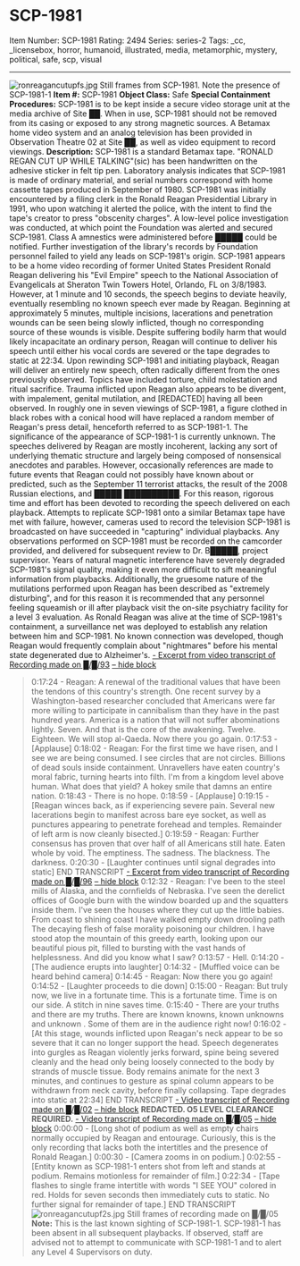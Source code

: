 # SCP-1981
Item Number: SCP-1981
Rating: 2494
Series: series-2
Tags: _cc, _licensebox, horror, humanoid, illustrated, media, metamorphic, mystery, political, safe, scp, visual

---

![ronreagancutupfs.jpg](https://scp-wiki.wdfiles.com/local--files/scp-1981/ronreagancutupfs.jpg)
Still frames from SCP-1981. Note the presence of SCP-1981-1
**Item #:** SCP-1981
**Object Class:** Safe
**Special Containment Procedures:** SCP-1981 is to be kept inside a secure video storage unit at the media archive of Site ██. When in use, SCP-1981 should not be removed from its casing or exposed to any strong magnetic sources. A Betamax home video system and an analog television has been provided in Observation Theatre 02 at Site ██, as well as video equipment to record viewings.
**Description:** SCP-1981 is a standard Betamax tape. "RONALD REGAN CUT UP WHILE TALKING"(sic) has been handwritten on the adhesive sticker in felt tip pen. Laboratory analysis indicates that SCP-1981 is made of ordinary material, and serial numbers correspond with home cassette tapes produced in September of 1980. SCP-1981 was initially encountered by a filing clerk in the Ronald Reagan Presidential Library in 1991, who upon watching it alerted the police, with the intent to find the tape's creator to press "obscenity charges". A low-level police investigation was conducted, at which point the Foundation was alerted and secured SCP-1981. Class A amnestics were administered before █████ could be notified. Further investigation of the library's records by Foundation personnel failed to yield any leads on SCP-1981's origin.
SCP-1981 appears to be a home video recording of former United States President Ronald Reagan delivering his "Evil Empire" speech to the National Association of Evangelicals at Sheraton Twin Towers Hotel, Orlando, FL on 3/8/1983. However, at 1 minute and 10 seconds, the speech begins to deviate heavily, eventually resembling no known speech ever made by Reagan. Beginning at approximately 5 minutes, multiple incisions, lacerations and penetration wounds can be seen being slowly inflicted, though no corresponding source of these wounds is visible. Despite suffering bodily harm that would likely incapacitate an ordinary person, Reagan will continue to deliver his speech until either his vocal cords are severed or the tape degrades to static at 22:34.
Upon rewinding SCP-1981 and initiating playback, Reagan will deliver an entirely new speech, often radically different from the ones previously observed. Topics have included torture, child molestation and ritual sacrifice. Trauma inflicted upon Reagan also appears to be divergent, with impalement, genital mutilation, and [REDACTED] having all been observed. In roughly one in seven viewings of SCP-1981, a figure clothed in black robes with a conical hood will have replaced a random member of Reagan's press detail, henceforth referred to as SCP-1981-1. The significance of the appearance of SCP-1981-1 is currently unknown.
The speeches delivered by Reagan are mostly incoherent, lacking any sort of underlying thematic structure and largely being composed of nonsensical anecdotes and parables. However, occasionally references are made to future events that Reagan could not possibly have known about or predicted, such as the September 11 terrorist attacks, the result of the 2008 Russian elections, and █████ ██████████. For this reason, rigorous time and effort has been devoted to recording the speech delivered on each playback. Attempts to replicate SCP-1981 onto a similar Betamax tape have met with failure, however, cameras used to record the television SCP-1981 is broadcasted on have succeeded in "capturing" individual playbacks. Any observations performed on SCP-1981 must be recorded on the camcorder provided, and delivered for subsequent review to Dr. B█████, project supervisor.
Years of natural magnetic interference have severely degraded SCP-1981's signal quality, making it even more difficult to sift meaningful information from playbacks. Additionally, the gruesome nature of the mutilations performed upon Reagan has been described as "extremely disturbing", and for this reason it is recommended that any personnel feeling squeamish or ill after playback visit the on-site psychiatry facility for a level 3 evaluation.
As Ronald Reagan was alive at the time of SCP-1981's containment, a surveillance net was deployed to establish any relation between him and SCP-1981. No known connection was developed, though Reagan would frequently complain about "nightmares" before his mental state degenerated due to Alzheimer's.
[\- Excerpt from video transcript of Recording made on █/█/93](javascript:;)
[– hide block](javascript:;)
> 0:17:24 - Reagan: A renewal of the traditional values that have been the tendons of this country's strength. One recent survey by a Washington-based researcher concluded that Americans were far more willing to participate in cannibalism than they have in the past hundred years. America is a nation that will not suffer abominations lightly. Seven. And that is the core of the awakening. Twelve. Eighteen. We will stop al-Qaeda. Now there you go again.
> 0:17:53 - [Applause]
> 0:18:02 - Reagan: For the first time we have risen, and I see we are being consumed. I see circles that are not circles. Billions of dead souls inside containment. Unravellers have eaten country's moral fabric, turning hearts into filth. I'm from a kingdom level above human. What does that yield? A hokey smile that damns an entire nation.
> 0:18:43 - There is no hope.
> 0:18:59 - [Applause]
> 0:19:15 - [Reagan winces back, as if experiencing severe pain. Several new lacerations begin to manifest across bare eye socket, as well as punctures appearing to penetrate forehead and temples. Remainder of left arm is now cleanly bisected.]
> 0:19:59 - Reagan: Further consensus has proven that over half of all Americans still hate. Eaten whole by void. The emptiness. The sadness. The blackness. The darkness. <laughter>
> 0:20:30 - [Laughter continues until signal degrades into static]
> END TRANSCRIPT
[\- Excerpt from video transcript of Recording made on █/█/96](javascript:;)
[– hide block](javascript:;)
> 0:12:32 - Reagan: I've been to the steel mills of Alaska, and the cornfields of Nebraska. I've seen the derelict offices of Google burn with the window boarded up and the squatters inside them. I've seen the houses where they cut up the little babies. From coast to shining coast I have walked empty down drooling path <indecipherable> The decaying flesh of false morality poisoning our children. I have stood atop the mountain of this greedy earth, looking upon our beautiful pious pit, filled to bursting with the vast hands of helplessness. And did you know what I saw?
> 0:13:57 - Hell.
> 0:14:20 - [The audience erupts into laughter]
> 0:14:32 - [Muffled voice can be heard behind camera]
> 0:14:45 - Reagan: Now there you go again!
> 0:14:52 - [Laughter proceeds to die down]
> 0:15:00 - Reagan: But truly now, we live in a fortunate time. This is a fortunate time. Time is on our side. <laughter> A stitch in nine saves time.
> 0:15:40 - There are your truths and there are my truths. There are known knowns, known unknowns and unknown <indecipherable>. Some of them are in the audience right now!
> 0:16:02 - [At this stage, wounds inflicted upon Reagan's neck appear to be so severe that it can no longer support the head. Speech degenerates into gurgles as Reagan violently jerks forward, spine being severed cleanly and the head only being loosely connected to the body by strands of muscle tissue. Body remains animate for the next 3 minutes, and continues to gesture as spinal column appears to be withdrawn from neck cavity, before finally collapsing. Tape degrades into static at 22:34]
> END TRANSCRIPT
[\- Video transcript of Recording made on █/█/02](javascript:;)
[– hide block](javascript:;)
> **REDACTED. O5 LEVEL CLEARANCE REQUIRED.**
[\- Video transcript of Recording made on █/█/05](javascript:;)
[– hide block](javascript:;)
> 0:00:00 - [Long shot of podium as well as empty chairs normally occupied by Reagan and entourage. Curiously, this is the only recording that lacks both the intertitles and the presence of Ronald Reagan.]
> 0:00:30 - [Camera zooms in on podium.]
> 0:02:55 - [Entity known as SCP-1981-1 enters shot from left and stands at podium. Remains motionless for remainder of film.]
> 0:22:34 - [Tape flashes to single frame intertitle with words "I SEE YOU" colored in red. Holds for seven seconds then immediately cuts to static. No further signal for remainder of tape.]
> END TRANSCRIPT
![ronreagancutupf2s.jpg](https://scp-wiki.wdfiles.com/local--files/scp-1981/ronreagancutupf2s.jpg)
Still frames of recording made on █/█/05
**Note:** This is the last known sighting of SCP-1981-1. SCP-1981-1 has been absent in all subsequent playbacks. If observed, staff are advised not to attempt to communicate with SCP-1981-1 and to alert any Level 4 Supervisors on duty.
